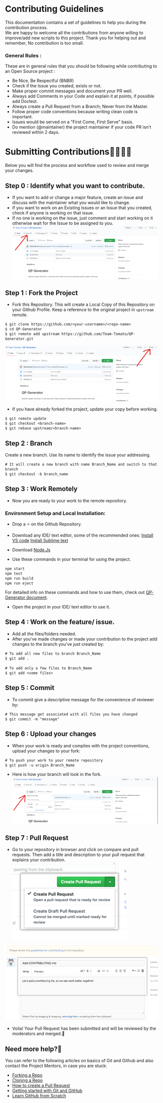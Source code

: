 # Contributing Guidelines  
  
This documentation contains a set of guidelines to help you during the contribution process.   
We are happy to welcome all the contributions from anyone willing to improve/add new scripts to this project. Thank you for helping out and remember, No contribution is too small.

### General Rules :
These are in general rules that you should be following while contributing to an Open Source project :

- Be Nice, Be Respectful (BNBR)
- Check if the Issue you created, exists or not.
- Make proper commit messages and document your PR well.
- Always add Comments in your Code and explain it at points, if possible add Doctest.
- Always create a Pull Request from a Branch; Never from the Master.
- Follow proper code conventions because writing clean code is important.
- Issues would be served on a "First Come, First Serve" basis.
- Do mention (@maintainer) the project maintainer if your code PR isn't reviewed within 2 days.

# Submitting Contributions👩‍💻👨‍💻  
Below you will find the process and workflow used to review and merge your changes.  
## Step 0 : Identify what you want to contribute.
- If you want to add or change a major feature, create an issue and discuss with the maintainer what you would like to change.
- If you want to work on an Existing Issues or an Issue that you created, check if anyone is working on that issue.
- If no one is working on the issue, just comment and start working on it otherwise wait for the Issue to be assigned to you.
![IssuesDemo](Asset/Images/issues.png)

## Step 1 : Fork the Project  
- Fork this Repository. This will create a Local Copy of this Repository on your Github Profile. Keep a reference to the original project in `upstream` remote.  
```  
$ git clone https://github.com/<your-username>/<repo-name>  
$ cd QP-Generator
$ git remote add upstream https://github.com/Team-Tomato/QP-Generator.git
```  
![ForkDemo](Asset/Images/fork.png)

- If you have already forked the project, update your copy before working.  
```  
$ git remote update  
$ git checkout <branch-name>  
$ git rebase upstream/<branch-name>  
```  
## Step 2 : Branch 
Create a new branch. Use its name to identify the issue your addressing.  
```  
# It will create a new branch with name Branch_Name and switch to that branch 
$ git checkout -b branch_name  
```  

## Step 3 : Work Remotely  
- Now you are ready to your work to the remote repository.
### Environment Setup and Local Installation:
* Drop a :star: on the Github Repository.

* Download any IDE/ text editor, some of the recommended ones:
	[Install VS code](https://code.visualstudio.com/download)
	[Install Sublime text](https://www.sublimetext.com/3)

* Download [Node.Js](https://nodejs.org/en/download/)

* Use these commands in your terminal for using the project.
```
npm start
npm test
npm run build
npm run eject
```
For detailed info on these commands and how to use them, check out [QP-Generator document](./README.md).

* Open the project in your IDE/ text editor to use it.


## Step 4 : Work on the feature/ issue.  
- Add all the files/folders needed.  
- After you've made changes or made your contribution to the project add changes to the branch you've just created by:  
```  
# To add all new files to branch Branch_Name  
$ git add .  

# To add only a few files to Branch_Name
$ git add <some files>
```

## Step 5 : Commit  
- To commit give a descriptive message for the convenience of reviewer by:  
```
# This message get associated with all files you have changed  
$ git commit -m "message"  
```  

## Step 6 : Upload your changes   
- When your work is ready and complies with the project conventions, upload your changes to your fork:  
  
```  
# To push your work to your remote repository  
$ git push -u origin Branch_Name  
```  
- Here is how your branch will look in the fork.
![BranchDemo](Asset/Images/branch.png)

## Step 7 : Pull Request  
- Go to your repository in browser and click on compare and pull requests. Then add a title and description to your pull request that explains your contribution.  
![pullrequest-send](Asset/Images/pullrequest-send.png)  
  
![pullrequest-description](Asset/Images/pullrequest-description.png)
- Voila! Your Pull Request has been submitted and will be reviewed by the moderators and merged.🥳  

## Need more help?🤔  
You can refer to the following articles on basics of Git and Github and also contact the Project Mentors, in case you are stuck:  
- [Forking a Repo](https://help.github.com/en/github/getting-started-with-github/fork-a-repo)  
- [Cloning a Repo](https://help.github.com/en/desktop/contributing-to-projects/creating-an-issue-or-pull-request)  
- [How to create a Pull Request](https://opensource.com/article/19/7/create-pull-request-github)  
- [Getting started with Git and GitHub](https://towardsdatascience.com/getting-started-with-git-and-github-6fcd0f2d4ac6)  
- [Learn GitHub from Scratch](https://lab.github.com/githubtraining/introduction-to-github)  
  

